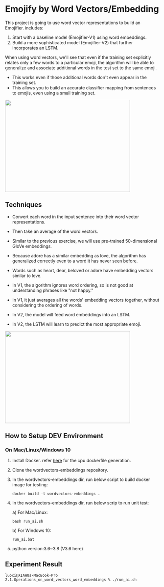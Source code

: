 # Emojify by Word Vectors/Embedding
This project is going to use word vector representations to build an Emojifier. includes:
1. Start with a baseline model (Emojifier-V1) using word embeddings. 
2. Build a more sophisticated model (Emojifier-V2) that further incorporates an LSTM.

When using word vectors, we'll see that even if the training set explicitly relates only a few words to a particular emoji, 
the algorithm will be able to generalize and associate additional words in the test set to the same emoji.
* This works even if those additional words don't even appear in the training set.
* This allows you to build an accurate classifier mapping from sentences to emojis, even using a small training set.

<img align='middle' src="docs/1.cosine_sim.png" width="90%" height="300">

## Techniques
* Convert each word in the input sentence into their word vector representations.
* Then take an average of the word vectors.
* Similar to the previous exercise, we will use pre-trained 50-dimensional GloVe embeddings.
* Because adore has a similar embedding as love, the algorithm has generalized correctly even to a word it has never seen before.
* Words such as heart, dear, beloved or adore have embedding vectors similar to love.
* In V1, the algorithm ignores word ordering, so is not good at understanding phrases like "not happy."
* In V1, it just averages all the words' embedding vectors together, without considering the ordering of words.

* In V2, the model will feed word embeddings into an LSTM.
* In V2, the LSTM will learn to predict the most appropriate emoji.

<img align='middle' src="docs/2.neutralize.png" width="90%" height="300">


## How to Setup DEV Environment
### On Mac/Linux/Windows 10
1. Install Docker. refer [here](https://github.com/tensorflow/tensorflow/blob/master/tensorflow/tools/dockerfiles/dockerfiles/cpu.Dockerfile) for the cpu dockerfile generation.
2. Clone the wordvectors-embeddings repository.
3. In the wordvectors-embeddings dir, run below script to build docker image for testing:
    ```
    docker build -t wordvectors-embeddings .
    ```
4. In the wordvectors-embeddings dir, run below scrip to run unit test:

    a) For Mac/Linux:
    ```
    bash run_ai.sh
    ```
    b) For Windows 10: 
    ```
    run_ai.bat
    ```
5. python version:3.6~3.8 (V3.6 here)
## Experiment Result

```
luoxi@XIAWUs-MacBook-Pro 2.1.Operations_on_word_vectors_word_embeddings % ./run_ai.sh
```

